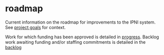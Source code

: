 # roadmap

Current information on the roadmap for improvements to the IPNI system.
See [project goals](/goals.md) for context.

Work for which funding has been approved is detailed in [progress](/progress.md).
Backlog work awaiting funding and/or staffing commitments is detailed in the [backlog](/backlog.md)